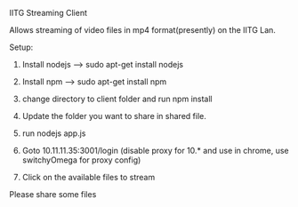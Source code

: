 IITG Streaming Client

Allows streaming of video files in mp4 format(presently) on the IITG Lan.

Setup:
1. Install nodejs --> sudo apt-get install nodejs

2. Install npm --> sudo apt-get install npm

3. change directory to client folder and run npm install

4. Update the folder you want to share in shared file.

5. run nodejs app.js

6. Goto 10.11.11.35:3001/login 
	(disable proxy for 10.* and use in chrome, use switchyOmega for proxy config)

7. Click on the available files to stream

Please share some files
